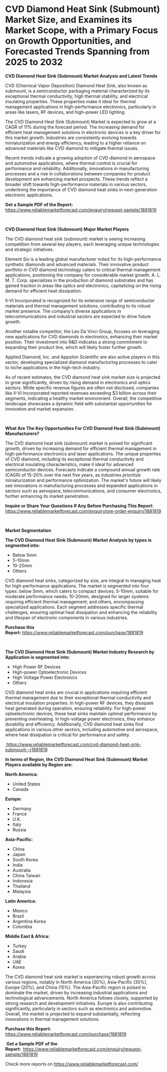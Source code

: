 <p><h1>CVD Diamond Heat Sink (Submount) Market Size, and Examines its Market Scope, with a Primary Focus on Growth Opportunities, and Forecasted Trends Spanning from 2025 to 2032</h1></p><p><strong>CVD Diamond Heat Sink (Submount) Market Analysis and Latest Trends</strong></p>
<p><p>CVD (Chemical Vapor Deposition) Diamond Heat Sink, also known as submount, is a semiconductor packaging material characterized by its exceptional thermal conductivity, high thermal stability, and electrical insulating properties. These properties make it ideal for thermal management applications in high-performance electronics, particularly in areas like lasers, RF devices, and high-power LED lighting. </p><p>The CVD Diamond Heat Sink (Submount) Market is expected to grow at a CAGR of 11% during the forecast period. The increasing demand for efficient heat management solutions in electronic devices is a key driver for this market growth. Industries are consistently evolving towards miniaturization and energy efficiency, leading to a higher reliance on advanced materials like CVD diamond to mitigate thermal issues. </p><p>Recent trends indicate a growing adoption of CVD diamond in aerospace and automotive applications, where thermal control is crucial for performance and reliability. Additionally, innovations in manufacturing processes and a rise in collaborations between companies for product development are enhancing market prospects. These trends reflect a broader shift towards high-performance materials in various sectors, underlining the importance of CVD diamond heat sinks in next-generation electronic applications.</p></p>
<p><strong>Get a Sample PDF of the Report:&nbsp;</strong> <a href="https://www.reliablemarketforecast.com/enquiry/request-sample/1881819?utm_campaign=1890&utm_medium=2&utm_source=Github&utm_content=ia&utm_term=30012025&utm_id=cvd-diamond-heat-sink-submount">https://www.reliablemarketforecast.com/enquiry/request-sample/1881819</a></p>
<p>&nbsp;</p>
<p><strong>CVD Diamond Heat Sink (Submount) Major Market Players</strong></p>
<p><p>The CVD diamond heat sink (submount) market is seeing increasing competition from several key players, each leveraging unique technologies and strategic initiatives. </p><p>Element Six is a leading global manufacturer noted for its high-performance synthetic diamonds and advanced materials. Their innovative product portfolio in CVD diamond technology caters to critical thermal management applications, positioning the company for considerable market growth. A. L. M. T. Corp. specializes in the production of diamond substrates and has gained traction in areas like optics and electronics, capitalizing on the rising demand for efficient heat dissipation.</p><p>II-VI Incorporated is recognized for its extensive range of semiconductor materials and thermal management solutions, contributing to its robust market presence. The company’s diverse applications in telecommunications and industrial sectors are expected to drive future growth.</p><p>Another notable competitor, the Leo Da Vinci Group, focuses on leveraging new applications for CVD diamonds in electronics, enhancing their market position. Their investment into R&D indicates a strong commitment to expanding their product line, which will likely foster further growth.</p><p>Applied Diamond, Inc. and Appsilon Scientific are also active players in this sector, developing specialized diamond manufacturing processes to cater to niche applications in the high-tech industry. </p><p>As of recent estimates, the CVD diamond heat sink market size is projected to grow significantly, driven by rising demand in electronics and optics sectors. While specific revenue figures are often not disclosed, companies like II-VI Incorporated reported revenues exceeding $3 billion across their segments, indicating a healthy market environment. Overall, the competitive landscape showcases a dynamic field with substantial opportunities for innovation and market expansion.</p></p>
<p>&nbsp;</p>
<p><strong>What Are The Key Opportunities For CVD Diamond Heat Sink (Submount) Manufacturers?</strong></p>
<p><p>The CVD diamond heat sink (submount) market is poised for significant growth, driven by increasing demand for efficient thermal management in high-performance electronics and laser applications. The unique properties of CVD diamond, including its exceptional thermal conductivity and electrical insulating characteristics, make it ideal for advanced semiconductor devices. Forecasts indicate a compound annual growth rate (CAGR) of 15-20% over the next five years, as industries prioritize miniaturization and performance optimization. The market's future will likely see innovations in manufacturing processes and expanded applications in sectors such as aerospace, telecommunications, and consumer electronics, further enhancing its market penetration.</p></p>
<p><strong>Inquire or Share Your Questions If Any Before Purchasing This Report:</strong> <a href="https://www.reliablemarketforecast.com/enquiry/pre-order-enquiry/1881819?utm_campaign=1890&utm_medium=2&utm_source=Github&utm_content=ia&utm_term=30012025&utm_id=cvd-diamond-heat-sink-submount">https://www.reliablemarketforecast.com/enquiry/pre-order-enquiry/1881819</a></p>
<p>&nbsp;</p>
<p><strong>Market Segmentation</strong></p>
<p><strong>The CVD Diamond Heat Sink (Submount) Market Analysis by types is segmented into:</strong></p>
<p><ul><li>Below 5mm</li><li>5-10mm</li><li>10-20mm</li><li>Others</li></ul></p>
<p><p>CVD diamond heat sinks, categorized by size, are integral in managing heat for high-performance applications. The market is segmented into four types: below 5mm, which caters to compact devices; 5-10mm, suitable for moderate performance needs; 10-20mm, designed for larger systems requiring efficient thermal management; and others, encompassing specialized applications. Each segment addresses specific thermal challenges, ensuring optimal heat dissipation and enhancing the reliability and lifespan of electronic components in various industries.</p></p>
<p><strong>Purchase this Report:&nbsp;</strong><a href="https://www.reliablemarketforecast.com/purchase/1881819?utm_campaign=1890&utm_medium=2&utm_source=Github&utm_content=ia&utm_term=30012025&utm_id=cvd-diamond-heat-sink-submount">https://www.reliablemarketforecast.com/purchase/1881819</a></p>
<p>&nbsp;</p>
<p><strong>The CVD Diamond Heat Sink (Submount) Market Industry Research by Application is segmented into:</strong></p>
<p><ul><li>High Power RF Devices</li><li>High-power Optoelectronic Devices</li><li>High Voltage Power Electronics</li><li>Others</li></ul></p>
<p><p>CVD diamond heat sinks are crucial in applications requiring efficient thermal management due to their exceptional thermal conductivity and electrical insulation properties. In high-power RF devices, they dissipate heat generated during operation, ensuring reliability. For high-power optoelectronic devices, these heat sinks maintain optimal performance by preventing overheating. In high-voltage power electronics, they enhance durability and efficiency. Additionally, CVD diamond heat sinks find applications in various other sectors, including automotive and aerospace, where heat dissipation is critical for performance and safety.</p></p>
<p><a href="https://www.reliablemarketforecast.com/cvd-diamond-heat-sink-submount--r1881819?utm_campaign=1890&utm_medium=2&utm_source=Github&utm_content=ia&utm_term=30012025&utm_id=cvd-diamond-heat-sink-submount">&nbsp;https://www.reliablemarketforecast.com/cvd-diamond-heat-sink-submount--r1881819</a></p>
<p><strong>In terms of Region, the CVD Diamond Heat Sink (Submount) Market Players available by Region are:</strong></p>
<p>
    <p> <strong> North America: </strong>
        <ul>
            <li>United States</li>
            <li>Canada</li>
        </ul>
        </p> 
    <p> <strong> Europe: </strong>
        <ul>
            <li>Germany</li>
            <li>France</li>
            <li>U.K.</li>
            <li>Italy</li>
            <li>Russia</li>
        </ul>
        </p> 
    <p> <strong> Asia-Pacific: </strong>
        <ul>
            <li>China</li>
            <li>Japan</li>
            <li>South Korea</li>
            <li>India</li>
            <li>Australia</li>
            <li>China Taiwan</li>
            <li>Indonesia</li>
            <li>Thailand</li>
            <li>Malaysia</li>
        </ul>
        </p> 
    <p> <strong> Latin America: </strong>
        <ul>
            <li>Mexico</li>
            <li>Brazil</li>
            <li>Argentina Korea</li>
            <li>Colombia</li>
        </ul>
        </p> 
    <p> <strong> Middle East & Africa: </strong>
        <ul>
            <li>Turkey</li>
            <li>Saudi</li>
            <li>Arabia</li>
            <li>UAE</li>
            <li>Korea</li>
        </ul>
    </p>
    </p>
<p><p>The CVD diamond heat sink market is experiencing robust growth across various regions, notably in North America (30%), Asia-Pacific (35%), Europe (20%), and China (15%). The Asia-Pacific region is poised to dominate the market, driven by increasing industrial applications and technological advancements. North America follows closely, supported by strong research and development initiatives. Europe is also contributing significantly, particularly in sectors such as electronics and automotive. Overall, the market is projected to expand substantially, reflecting innovations in thermal management solutions.</p></p>
<p><strong>Purchase this Report: </strong><a href="https://www.reliablemarketforecast.com/purchase/1881819?utm_campaign=1890&utm_medium=2&utm_source=Github&utm_content=ia&utm_term=30012025&utm_id=cvd-diamond-heat-sink-submount">https://www.reliablemarketforecast.com/purchase/1881819</a></p>
<p>&nbsp;<strong>Get a Sample PDF of the Report:&nbsp;&nbsp;</strong><a href="https://www.reliablemarketforecast.com/enquiry/request-sample/1881819?utm_campaign=1890&utm_medium=2&utm_source=Github&utm_content=ia&utm_term=30012025&utm_id=cvd-diamond-heat-sink-submount">https://www.reliablemarketforecast.com/enquiry/request-sample/1881819</a></p>
<p><strong></strong></p>
<p>Check more reports on <a href="https://www.reliablemarketforecast.com/?utm_campaign=1890&utm_medium=2&utm_source=Github&utm_content=ia&utm_term=30012025&utm_id=cvd-diamond-heat-sink-submount">https://www.reliablemarketforecast.com/</a></p>